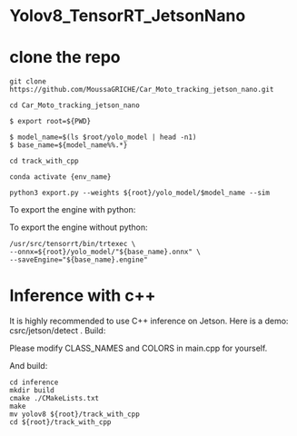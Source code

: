 # Yolov8_TensorRT_JetsonNano

# clone the repo
    git clone https://github.com/MoussaGRICHE/Car_Moto_tracking_jetson_nano.git

    cd Car_Moto_tracking_jetson_nano

    $ export root=${PWD}

    $ model_name=$(ls $root/yolo_model | head -n1)
    $ base_name=${model_name%%.*}

    cd track_with_cpp

    conda activate {env_name}

    python3 export.py --weights ${root}/yolo_model/$model_name --sim


To export the engine with python:



To export the engine without python:

    /usr/src/tensorrt/bin/trtexec \
    --onnx=${root}/yolo_model/"${base_name}.onnx" \
    --saveEngine="${base_name}.engine"

# Inference with c++

It is highly recommended to use C++ inference on Jetson. Here is a demo: csrc/jetson/detect .
Build:

Please modify CLASS_NAMES and COLORS in main.cpp for yourself.

And build:

    cd inference
    mkdir build
    cmake ./CMakeLists.txt
    make
    mv yolov8 ${root}/track_with_cpp
    cd ${root}/track_with_cpp
